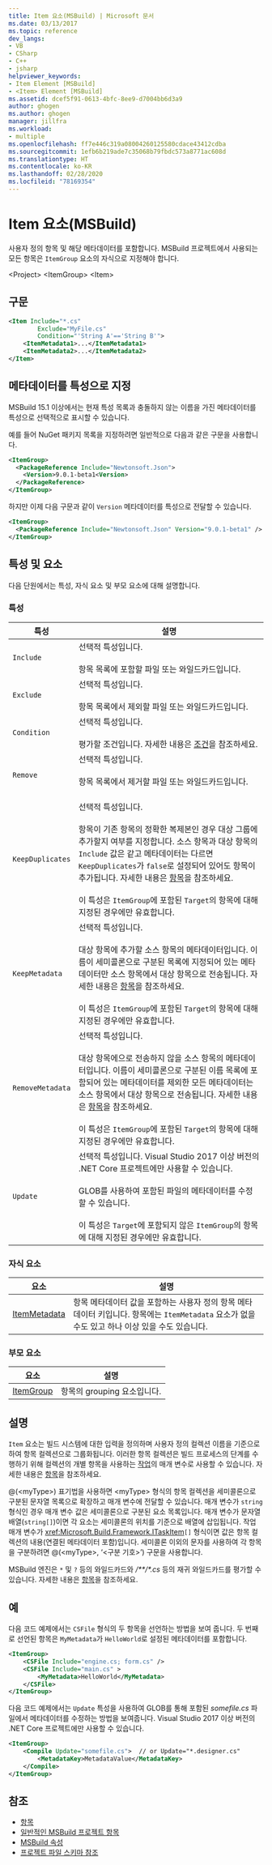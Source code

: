 ```yaml
---
title: Item 요소(MSBuild) | Microsoft 문서
ms.date: 03/13/2017
ms.topic: reference
dev_langs:
- VB
- CSharp
- C++
- jsharp
helpviewer_keywords:
- Item Element [MSBuild]
- <Item> Element [MSBuild]
ms.assetid: dcef5f91-0613-4bfc-8ee9-d7004bb6d3a9
author: ghogen
ms.author: ghogen
manager: jillfra
ms.workload:
- multiple
ms.openlocfilehash: ff7e446c319a08004260125580cdace43412cdba
ms.sourcegitcommit: 1efb6b219ade7c35068b79fbdc573a8771ac608d
ms.translationtype: HT
ms.contentlocale: ko-KR
ms.lasthandoff: 02/28/2020
ms.locfileid: "78169354"
---
```

# <a name="item-element-msbuild"></a>Item 요소(MSBuild)

사용자 정의 항목 및 해당 메타데이터를 포함합니다. MSBuild 프로젝트에서 사용되는 모든 항목은 `ItemGroup` 요소의 자식으로 지정해야 합니다.

\<Project> \<ItemGroup> \<Item>

## <a name="syntax"></a>구문

```xml
<Item Include="*.cs"
        Exclude="MyFile.cs"
        Condition="'String A'=='String B'">
    <ItemMetadata1>...</ItemMetadata1>
    <ItemMetadata2>...</ItemMetadata2>
</Item>
```

## <a name="specify-metadata-as-attributes"></a>메타데이터를 특성으로 지정

MSBuild 15.1 이상에서는 현재 특성 목록과 충돌하지 않는 이름을 가진 메타데이터를 특성으로 선택적으로 표시할 수 있습니다.

예를 들어 NuGet 패키지 목록을 지정하려면 일반적으로 다음과 같은 구문을 사용합니다.

```xml
<ItemGroup>
  <PackageReference Include="Newtonsoft.Json">
    <Version>9.0.1-beta1<Version>
  </PackageReference>
</ItemGroup>
```

하지만 이제 다음 구문과 같이 `Version` 메타데이터를 특성으로 전달할 수 있습니다.

```xml
<ItemGroup>
  <PackageReference Include="Newtonsoft.Json" Version="9.0.1-beta1" />
</ItemGroup>
```

## <a name="attributes-and-elements"></a>특성 및 요소

 다음 단원에서는 특성, 자식 요소 및 부모 요소에 대해 설명합니다.

### <a name="attributes"></a>특성

|특성|설명|
|---------------|-----------------|
|`Include`|선택적 특성입니다.<br /><br /> 항목 목록에 포함할 파일 또는 와일드카드입니다.|
|`Exclude`|선택적 특성입니다.<br /><br /> 항목 목록에서 제외할 파일 또는 와일드카드입니다.|
|`Condition`|선택적 특성입니다.<br /><br /> 평가할 조건입니다. 자세한 내용은 [조건](../msbuild/msbuild-conditions.md)을 참조하세요.|
|`Remove`|선택적 특성입니다.<br /><br /> 항목 목록에서 제거할 파일 또는 와일드카드입니다.<br /><br />|
|`KeepDuplicates`|선택적 특성입니다.<br /><br /> 항목이 기존 항목의 정확한 복제본인 경우 대상 그룹에 추가할지 여부를 지정합니다. 소스 항목과 대상 항목의 `Include` 값은 같고 메타데이터는 다르면 `KeepDuplicates`가 `false`로 설정되어 있어도 항목이 추가됩니다. 자세한 내용은 [항목](../msbuild/msbuild-items.md)을 참조하세요.<br /><br /> 이 특성은 `ItemGroup`에 포함된 `Target`의 항목에 대해 지정된 경우에만 유효합니다.|
|`KeepMetadata`|선택적 특성입니다.<br /><br /> 대상 항목에 추가할 소스 항목의 메타데이터입니다. 이름이 세미콜론으로 구분된 목록에 지정되어 있는 메타데이터만 소스 항목에서 대상 항목으로 전송됩니다. 자세한 내용은 [항목](../msbuild/msbuild-items.md)을 참조하세요.<br /><br /> 이 특성은 `ItemGroup`에 포함된 `Target`의 항목에 대해 지정된 경우에만 유효합니다.|
|`RemoveMetadata`|선택적 특성입니다.<br /><br /> 대상 항목에으로 전송하지 않을 소스 항목의 메타데이터입니다. 이름이 세미콜론으로 구분된 이름 목록에 포함되어 있는 메타데이터를 제외한 모든 메타데이터는 소스 항목에서 대상 항목으로 전송됩니다. 자세한 내용은 [항목](../msbuild/msbuild-items.md)을 참조하세요.<br /><br /> 이 특성은 `ItemGroup`에 포함된 `Target`의 항목에 대해 지정된 경우에만 유효합니다.|
|`Update`|선택적 특성입니다. Visual Studio 2017 이상 버전의 .NET Core 프로젝트에만 사용할 수 있습니다.<br /><br /> GLOB를 사용하여 포함된 파일의 메타데이터를 수정할 수 있습니다.<br /><br /> 이 특성은 `Target`에 포함되지 않은 `ItemGroup`의 항목에 대해 지정된 경우에만 유효합니다.|

### <a name="child-elements"></a>자식 요소

|요소|설명|
|-------------|-----------------|
|[ItemMetadata](../msbuild/itemmetadata-element-msbuild.md)|항목 메타데이터 값을 포함하는 사용자 정의 항목 메타데이터 키입니다. 항목에는 `ItemMetadata` 요소가 없을 수도 있고 하나 이상 있을 수도 있습니다.|

### <a name="parent-elements"></a>부모 요소

|요소|설명|
|-------------|-----------------|
|[ItemGroup](../msbuild/itemgroup-element-msbuild.md)|항목의 grouping 요소입니다.|

## <a name="remarks"></a>설명

`Item` 요소는 빌드 시스템에 대한 입력을 정의하며 사용자 정의 컬렉션 이름을 기준으로 하여 항목 컬렉션으로 그룹화됩니다. 이러한 항목 컬렉션은 빌드 프로세스의 단계를 수행하기 위해 컬렉션의 개별 항목을 사용하는 [작업](../msbuild/msbuild-tasks.md)의 매개 변수로 사용할 수 있습니다. 자세한 내용은 [항목](../msbuild/msbuild-items.md)을 참조하세요.

@(\<myType>) 표기법을 사용하면 \<myType> 형식의 항목 컬렉션을 세미콜론으로 구분된 문자열 목록으로 확장하고 매개 변수에 전달할 수 있습니다. 매개 변수가 `string` 형식인 경우 매개 변수 값은 세미콜론으로 구분된 요소 목록입니다. 매개 변수가 문자열 배열(`string[]`)이면 각 요소는 세미콜론의 위치를 기준으로 배열에 삽입됩니다. 작업 매개 변수가 <xref:Microsoft.Build.Framework.ITaskItem>`[]` 형식이면 값은 항목 컬렉션의 내용(연결된 메타데이터 포함)입니다. 세미콜론 이외의 문자를 사용하여 각 항목을 구분하려면 @(\<myType>, ‘\<구분 기호>’) 구문을 사용합니다.

MSBuild 엔진은 `*` 및 `?` 등의 와일드카드와 */\*\*/\*.cs* 등의 재귀 와일드카드를 평가할 수 있습니다. 자세한 내용은 [항목](../msbuild/msbuild-items.md)을 참조하세요.

## <a name="examples"></a>예

다음 코드 예제에서는 `CSFile` 형식의 두 항목을 선언하는 방법을 보여 줍니다. 두 번째로 선언된 항목은 `MyMetadata`가 `HelloWorld`로 설정된 메타데이터를 포함합니다.

```xml
<ItemGroup>
    <CSFile Include="engine.cs; form.cs" />
    <CSFile Include="main.cs" >
        <MyMetadata>HelloWorld</MyMetadata>
    </CSFile>
</ItemGroup>
```

다음 코드 예제에서는 `Update` 특성을 사용하여 GLOB를 통해 포함된 *somefile.cs* 파일에서 메타데이터를 수정하는 방법을 보여줍니다. Visual Studio 2017 이상 버전의 .NET Core 프로젝트에만 사용할 수 있습니다.

```xml
<ItemGroup>
    <Compile Update="somefile.cs">  // or Update="*.designer.cs"
        <MetadataKey>MetadataValue</MetadataKey>
    </Compile>
</ItemGroup>
```

## <a name="see-also"></a>참조

- [항목](../msbuild/msbuild-items.md)
- [일반적인 MSBuild 프로젝트 항목](../msbuild/common-msbuild-project-items.md)
- [MSBuild 속성](../msbuild/msbuild-properties.md)
- [프로젝트 파일 스키마 참조](../msbuild/msbuild-project-file-schema-reference.md)
